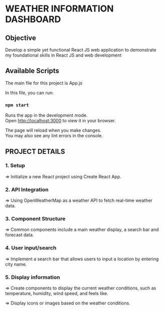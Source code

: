 # WEATHER INFORMATION DASHBOARD
## Objective

Develop a simple yet functional React JS web application to demonstrate my foundational skills in React JS and web development

## Available Scripts

The main file for this project is App.js

In this file, you can run:

### `npm start`

Runs the app in the development mode.\
Open [http://localhost:3000](http://localhost:3000) to view it in your browser.

The page will reload when you make changes.\
You may also see any lint errors in the console.


## PROJECT DETAILS

### 1. Setup 

=> Initialize a new React project using Create React App.

### 2. API Integration

=> Using OpenWeatherMap as a weather API to fetch real-time weather data.

### 3. Component Structure

=> Common components include a main weather display, a search bar and forecast data.

### 4. User input/search

=> Implement a search bar that allows users to input a location by entering city name.

### 5. Display information

=> Create components to display the current weather conditions, such as temperature, humidity, wind speed, and feels like.

=> Display icons or images based on the weather conditions.
